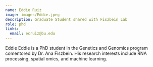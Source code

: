 ```yaml
---
name: Eddie Ruiz
image: images/Eddie.jpeg
description: Graduate Student shared with Fiszbein Lab
role: phd
links:
  email: ecruiz@bu.edu
---
```


Eddie Eddie is a PhD student in the Genetics and Genomics program comentored by Dr. Ana Fiszbein. His research interests include RNA processing, spatial omics, and machine learning. 
